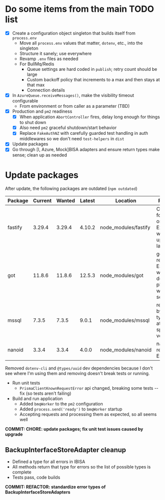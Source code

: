 # Do some items from the main TODO list

-  [x] Create a configuration object singleton that builds itself from `process.env`
   -  Move all `process.env` values that matter, `dotenv`, etc., into the singleton
   -  Structure it sanely; use everywhere
   -  Revamp `.env` files as needed
   -  For BullMq/Redis
      -  Queue settings are hard coded in `publish`; retry count should be large
      -  Custom backoff policy that increments to a max and then stays at that max
      -  Connection details
-  [x] In `AzureQueue.receiveMessages()`, make the visibility timeout configurable
   -  From environment or from caller as a parameter (TBD)
-  [x] Production and `pm2` readiness
   -  [x] When application `AbortController` fires, delay long enough for things to shut down
   -  [x] Also need `pm2` graceful shutdown/start behavior
   -  [x] Replace `FakeAuthNZ` with carefully guarded test handling in auth middlewares so we don't need `test-helpers` in `dist`
-  [x] Update packages
-  [x] Go through [I, Azure, Mock]BISA adapters and ensure return types make sense; clean up as needed

# Update packages

After update, the following packages are outdated (`npm outdated`)

| Package | Current | Wanted | Latest | Location             | Reason                                                     |
| ------- | ------- | ------ | ------ | -------------------- | ---------------------------------------------------------- |
| fastify | 3.29.4  | 3.29.4 | 4.10.2 | node_modules/fastify | Currently focused on Express; will update later            |
| got     | 11.8.6  | 11.8.6 | 12.5.3 | node_modules/got     | got 12 requires ESM, which doesn't play nice with my setup |
| mssql   | 7.3.5   | 7.3.5  | 9.0.1  | node_modules/mssql   | required by typeorm at this specific version               |
| nanoid  | 3.3.4   | 3.3.4  | 4.0.0  | node_modules/nanoid  | nanoid 4 requires ESM                                      |

Removed `dotenv-cli` and `@types/uuid` dev dependencies because I don't see where I'm using them and removing doesn't break tests or running.

-  Run unit tests
   -  `PrismaClientKnownRequestError` api changed, breaking some tests -- fix (so tests aren't failing)
-  Build and run application
   -  Added `bmqWorker` to the `pm2` configuration
   -  Added `process.send('ready')` to `bmqWorker` startup
   -  Accepting requests and processing them as expected, so all seems well

**COMMIT: CHORE: update packages; fix unit test issues caused by upgrade**

## BackupInterfaceStoreAdapter cleanup

-  Defined a type for all errors in IBISA
-  All methods return that type for errors so the list of possible types is complete
-  Tests pass, code builds

**COMMIT: REFACTOR: standardize error types of BackupInterfaceStoreAdapters**
